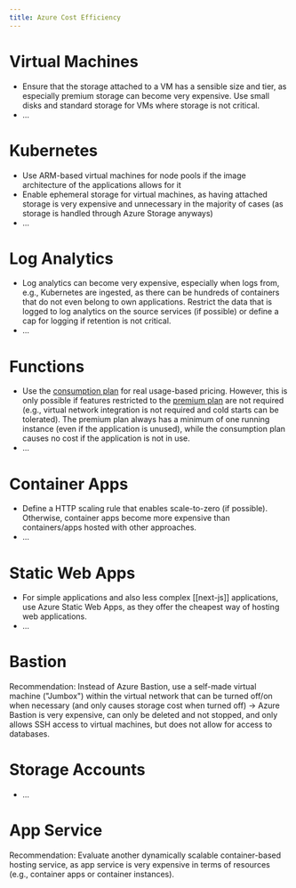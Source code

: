 ```yaml
---
title: Azure Cost Efficiency
---
```


# Virtual Machines

- Ensure that the storage attached to a VM has a sensible size and tier, as especially premium storage can become very expensive. Use small disks and standard storage for VMs where storage is not critical.
- ...

# Kubernetes

- Use ARM-based virtual machines for node pools if the image architecture of the applications allows for it
- Enable ephemeral storage for virtual machines, as having attached storage is very expensive and unnecessary in the majority of cases (as storage is handled through Azure Storage anyways)
- ...

# Log Analytics

- Log analytics can become very expensive, especially when logs from, e.g., Kubernetes are ingested, as there can be hundreds of containers that do not even belong to own applications. Restrict the data that is logged to log analytics on the source services (if possible) or define a cap for logging if retention is not critical.
- ...

# Functions

- Use the [consumption plan](https://learn.microsoft.com/en-us/azure/azure-functions/consumption-plan) for real usage-based pricing. However, this is only possible if features restricted to the [premium plan](https://learn.microsoft.com/en-us/azure/azure-functions/functions-premium-plan) are not required (e.g., virtual network integration is not required and cold starts can be tolerated). The premium plan always has a minimum of one running instance (even if the application is unused), while the consumption plan causes no cost if the application is not in use.
- ...

# Container Apps

- Define a HTTP scaling rule that enables scale-to-zero (if possible). Otherwise, container apps become more expensive than containers/apps hosted with other approaches.
- ...

# Static Web Apps

- For simple applications and also less complex [[next-js]] applications, use Azure Static Web Apps, as they offer the cheapest way of hosting web applications.
- ...

# Bastion

Recommendation: Instead of Azure Bastion, use a self-made virtual machine ("Jumbox") within the virtual network that can be turned off/on when necessary (and only causes storage cost when turned off) -> Azure Bastion is very expensive, can only be deleted and not stopped, and only allows SSH access to virtual machines, but does not allow for access to databases.

# Storage Accounts

- ...

# App Service

Recommendation: Evaluate another dynamically scalable container-based hosting service, as app service is very expensive in terms of resources (e.g., container apps or container instances).
